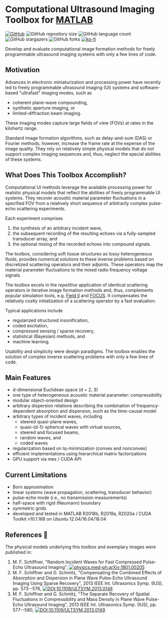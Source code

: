 # Computational Ultrasound Imaging Toolbox for [MATLAB][mathworks-url]

[mathworks-url]: https://mathworks.com/products/matlab.html

<!-- shields -->
[![GitHub][license-shield]][license-url]
![GitHub repository size][size-shield]
![GitHub language count][languages-shield]
![GitHub stargazers][stars-shield]
![GitHub forks][forks-shield]
[![ko-fi][ko-fi-shield]][ko-fi-url]

[license-shield]: https://img.shields.io/badge/license-citationware-blue
[license-url]: https://github.com/mschiffn/comp_ui_toolbox/blob/main/LICENSE
[size-shield]: https://img.shields.io/github/repo-size/mschiffn/comp_ui_toolbox
[languages-shield]: https://img.shields.io/github/languages/count/mschiffn/comp_ui_toolbox
[stars-shield]: https://img.shields.io/github/stars/mschiffn/comp_ui_toolbox.svg
[forks-shield]: https://img.shields.io/github/forks/mschiffn/comp_ui_toolbox.svg
[ko-fi-shield]: https://img.shields.io/badge/ko--fi-Donate%20a%20coffee-yellowgreen
[ko-fi-url]: https://ko-fi.com/L4L7CCWYS

Develop and
evaluate computational image formation methods for
freely programmable ultrasound imaging systems with
only a few lines of
code.

## Motivation

Advances in
electronic miniaturization and
processing power have recently led to
freely programmable ultrasound imaging (UI) systems and
software-based "ultrafast" imaging modes, such as

- coherent plane-wave compounding,
- synthetic aperture imaging, or
- limited-diffraction beam imaging.

These imaging modes capture
large fields of view (FOVs) at
rates in the kilohertz range.

Standard image formation algorithms, such as
delay-and-sum (DAS) or
Fourier methods, however, increase
the frame rate at
the expense of
the image quality.
They rely on
relatively simple physical models that
do not support
complex imaging sequences and, thus, neglect
the special abilities of
these systems.

## What Does This Toolbox Accomplish?

Computational UI methods leverage
the available processing power for
realistic physical models that reflect
the abilities of
freely programmable UI systems.
They recover
acoustic material parameter fluctuations in
a specified FOV from
a relatively short sequence of
arbitrarily complex pulse-echo scattering experiments.

Each experiment comprises

1. the synthesis of
an arbitrary incident wave,
2. the subsequent recording of
the resulting echoes via
a fully-sampled transducer array, and
3. the optional mixing of the recorded echoes into
compound signals.

The toolbox, considering
soft tissue structures as
lossy heterogeneous fluids, provides
numerical solutions to
these inverse problems based on
discretized scattering operators and
their adjoints.
These operators map
the material parameter fluctuations to
the mixed radio frequency voltage signals.

The toolbox excels in
the *repetitive* application of
identical scattering operators in
iterative image formation methods and, thus, complements
popular simulation tools, e.g.
[Field II](https://field-ii.dk/) and
[FOCUS](https://www.egr.msu.edu/~fultras-web/).
It compensates
the relatively costly initialization of
a scattering operator by
a fast evaluation.

Typical applications include

- regularized structured insonification,
- coded excitation,
- compressed sensing / sparse recovery,
- statistical (Bayesian) methods, and
- machine learning.

Usability and
simplicity were
design paradigms.
The toolbox enables
the solution of
complex inverse scattering problems with
only a few lines of
code.

## Main Features

- d-dimensional Euclidean space (d = 2, 3)
- one type of heterogeneous acoustic material parameter: compressibility
- modular object-oriented design
- arbitrary dispersion relations describing
  the combination of
  frequency-dependent absorption and
  dispersion, such as
  the time-causal model
- arbitrary types of incident waves, including
  - steered quasi-plane waves,
  - quasi-(d-1)-spherical waves with virtual sources,
  - steered and focused beams,
  - random waves, and
  - coded waves
- regularization based on
  lq-minimization (convex and nonconvex)
- efficient implementations using
  hierarchical matrix factorizations
- GPU support via mex / CUDA API

## Current Limitations

- Born approximation
- linear systems (wave propagation, scattering, transducer behavior)
- pulse-echo mode (i.e., no transmission measurements)
- half-space with rigid (Neumann) boundary
- symmetric grids
- developed and tested in MATLAB R2018b, R2019a, R2020a / CUDA Toolkit v10.1.168 on Ubuntu 12.04/16.04/18.04

## References :notebook:

The physical models underlying this toolbox and exemplary images were published in:

1. M. F. Schiffner, "Random Incident Waves for Fast Compressed Pulse-Echo Ultrasound Imaging", [![physics.med-ph:arXiv:1801.00205](https://img.shields.io/badge/physics.med--ph-arXiv%3A1801.00205-B31B1B)](https://arxiv.org/abs/1801.00205 "Preprint on arXiv.org")
2. M. F. Schiffner and G. Schmitz, "Compensating the Combined Effects of Absorption and Dispersion in Plane Wave Pulse-Echo Ultrasound Imaging Using Sparse Recovery", 2013 IEEE Int. Ultrasonics Symp. (IUS), pp. 573--576, [![DOI:10.1109/ULTSYM.2013.0148](https://img.shields.io/badge/DOI-10.1109%2FULTSYM.2013.0148-blue)](http://dx.doi.org/10.1109/ULTSYM.2013.0148)
3. M. F. Schiffner and G. Schmitz, "The Separate Recovery of Spatial Fluctuations in Compressibility and Mass Density in Plane Wave Pulse-Echo Ultrasound Imaging", 2013 IEEE Int. Ultrasonics Symp. (IUS), pp. 577--580, [![DOI:10.1109/ULTSYM.2013.0149](https://img.shields.io/badge/DOI-10.1109%2FULTSYM.2013.0149-blue)](http://dx.doi.org/10.1109/ULTSYM.2013.0149)
